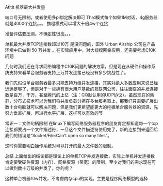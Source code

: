 Atitit 机器最大并发量


端口号无限制，或者使用多pi绑定解决即可
Thrd模式每个如果1M对话，4g服务器就是4000个连接。。。
携程模式可以增大十倍4w个连接

准备评估要压测，不确定性很高。。。


单机最大并发TCP连接数超过10万 是没问题的，国外 Urban Airship 公司在产品环境中已做到 50 万并发 。在实际应用中，对大规模网络应用，还需要考虑C10K 问题

几何时我们还在寻求网络编程中C10K问题的解决方案，但是现在从硬件和操作系统支持来看单台服务器支持上万并发连接已经没有多少挑战性了。

我们先假设单台服务器最多只能支持万级并发连接，其实对绝大多数应用来说已经远远足够了，但是对于一些拥有很大用户基数的互联网公司，往往面临的并发连接数是百万，千万，甚至腾讯的上亿（注：QQ默认用的UDP协议）。虽然现在的集群，分布式技术可以为我们将并发负载分担在多台服务器上，那我们只需要扩展出数十台电脑就可以解决问题，但是我们更希望能更大的挖掘单台服务器的资源，先努力垂直扩展，再进行水平扩展，这样可以有效的节


常识一：文件句柄限制
在linux下编写网络服务器程序的朋友肯定都知道每一个tcp连接都要占一个文件描述符，一旦这个文件描述符使用完了，新的连接到来返回给我们的错误是“Socket/File:Can't open so many files”。

这时你需要明白操作系统对可以打开的最大文件数的限制。


总结
上面给出的结论都是理论上的单机TCP并发连接数，实际上单机并发连接数肯定要受硬件资源（内存）、网络资源（带宽）的限制，至少对我们的需求现在可以做到数十万级的并发了，你的呢？

这种单台机器10w并发，不考虑内存cpu的实现，主要是程序网络模型的选择
